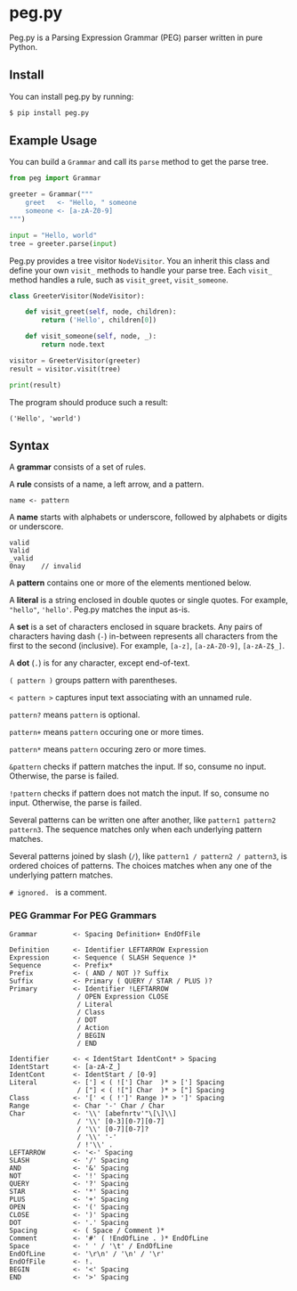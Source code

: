 # peg.py

Peg.py is a Parsing Expression Grammar (PEG) parser written in pure Python.

## Install

You can install peg.py by running:

```bash
$ pip install peg.py
```

## Example Usage

You can build a `Grammar` and call its `parse` method to get the parse tree.

```python
from peg import Grammar

greeter = Grammar("""
    greet   <- "Hello, " someone
    someone <- [a-zA-Z0-9]
""")

input = "Hello, world"
tree = greeter.parse(input)
```

Peg.py provides a tree visitor `NodeVisitor`. You an inherit this class and define your own `visit_` methods to handle your parse tree. Each `visit_` method handles a rule, such as `visit_greet`, `visit_someone`.

```python
class GreeterVisitor(NodeVisitor):

    def visit_greet(self, node, children):
    	return ('Hello', children[0])

    def visit_someone(self, node, _):
        return node.text

visitor = GreeterVisitor(greeter)
result = visitor.visit(tree)

print(result)
```

The program should produce such a result:

```
('Hello', 'world')
```

## Syntax

A **grammar** consists of a set of rules.

A **rule** consists of a name, a left arrow, and a pattern.

```
name <- pattern
```

A **name** starts with alphabets or underscore, followed by alphabets or digits or underscore.

```
valid
Valid
_valid
0nay 	// invalid
```

A **pattern** contains one or more of the elements mentioned below.


A **literal** is a string enclosed in double quotes or single quotes. For example, `"hello"`, `'hello'`. Peg.py matches the input as-is.

A **set** is a set of characters enclosed in square brackets. Any pairs of characters having dash (`-`) in-between represents all characters from the first to the second (inclusive). For example, `[a-z]`, `[a-zA-Z0-9]`, `[a-zA-Z$_]`.

A **dot** (`.`) is for any character, except end-of-text.

`( pattern )` groups pattern with parentheses.

`< pattern >` captures input text associating with an unnamed rule.

`pattern?` means `pattern` is optional.

`pattern+` means `pattern` occuring one or more times.

`pattern*` means `pattern` occuring zero or more times.

`&pattern` checks if pattern matches the input. If so, consume no input. Otherwise, the parse is failed.

`!pattern` checks if pattern does not match the input. If so, consume no input. Otherwise, the parse is failed.

Several patterns can be written one after another, like `pattern1 pattern2 pattern3`. The sequence matches only when each underlying pattern matches.

Several patterns joined by slash (`/`), like `pattern1 / pattern2 / pattern3`, is ordered choices of patterns. The choices matches when any one of the underlying pattern matches.

`# ignored. ` is a comment.

### PEG Grammar For PEG Grammars

```
Grammar         <- Spacing Definition+ EndOfFile

Definition      <- Identifier LEFTARROW Expression
Expression      <- Sequence ( SLASH Sequence )*
Sequence        <- Prefix*
Prefix          <- ( AND / NOT )? Suffix
Suffix          <- Primary ( QUERY / STAR / PLUS )?
Primary         <- Identifier !LEFTARROW
                 / OPEN Expression CLOSE
                 / Literal
                 / Class
                 / DOT
                 / Action
                 / BEGIN
                 / END

Identifier      <- < IdentStart IdentCont* > Spacing
IdentStart      <- [a-zA-Z_]
IdentCont       <- IdentStart / [0-9]
Literal         <- ['] < ( !['] Char  )* > ['] Spacing
                 / ["] < ( !["] Char  )* > ["] Spacing
Class           <- '[' < ( !']' Range )* > ']' Spacing
Range           <- Char '-' Char / Char
Char            <- '\\' [abefnrtv'"\[\]\\]
                 / '\\' [0-3][0-7][0-7]
                 / '\\' [0-7][0-7]?
                 / '\\' '-'
                 / !'\\' .
LEFTARROW       <- '<-' Spacing
SLASH           <- '/' Spacing
AND             <- '&' Spacing
NOT             <- '!' Spacing
QUERY           <- '?' Spacing
STAR            <- '*' Spacing
PLUS            <- '+' Spacing
OPEN            <- '(' Spacing
CLOSE           <- ')' Spacing
DOT             <- '.' Spacing
Spacing         <- ( Space / Comment )*
Comment         <- '#' ( !EndOfLine . )* EndOfLine
Space           <- ' ' / '\t' / EndOfLine
EndOfLine       <- '\r\n' / '\n' / '\r'
EndOfFile       <- !.
BEGIN           <- '<' Spacing
END             <- '>' Spacing
```

